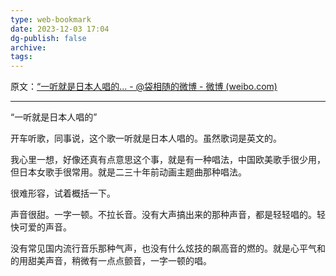 ```yaml
---
type: web-bookmark
date: 2023-12-03 17:04
dg-publish: false
archive: 
tags:
---
```

原文：[“一听就是日本人唱的... - @袋相随的微博 - 微博 (weibo.com)](https://weibo.com/7752168376/Me6iS2Jjv?pagetype=fav)

---

“一听就是日本人唱的”  
  
开车听歌，同事说，这个歌一听就是日本人唱的。虽然歌词是英文的。  
  
我心里一想，好像还真有点意思这个事，就是有一种唱法，中国欧美歌手很少用，但日本女歌手很常用。就是二三十年前动画主题曲那种唱法。  
  
很难形容，试着概括一下。  
  
声音很甜。一字一顿。不拉长音。没有大声搞出来的那种声音，都是轻轻唱的。轻快可爱的声音。  
  
没有常见国内流行音乐那种气声，也没有什么炫技的飙高音的燃的。就是心平气和的用甜美声音，稍微有一点点颤音，一字一顿的唱。